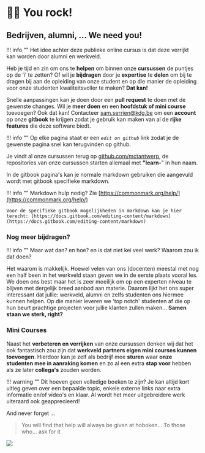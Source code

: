 # 🦸‍♂️ You rock!

## Bedrijven, alumni, ... We need you!

!!! info ""
    Het idee achter deze publieke online cursus is dat deze verrijkt kan worden door alumni en werkveld.

Heb je tijd en zin om ons te **helpen** om binnen onze **cursussen** de puntjes op de ‘i’ te zetten? Of wil je **bijdragen** door je **expertise** te **delen** om bij te dragen bij aan de opleiding van onze student en op die manier de opleiding voor onze studenten kwaliteitsvoller te maken? **Dat kan!**

Snelle aanpassingen kan je doen door een **pull request** te doen met de gewenste changes. Wil je **meer doen** en een **hoofdstuk of mini course** toevoegen? Ook dat kan! Contacteer [sam.serrien@kdg.be](mailto:sam.serrien@kdg.be) om een **account** op onze **gitbook** te krijgen zodat je gebruik kan maken van al de **rijke features** die deze software biedt.

!!! info ""
    Op elke pagina staat er een _`edit on github`_ link zodat je de gewenste pagina snel kan terugvinden op github.

Je vindt al onze cursussen terug op [github.com/mctantwerp](https://github.com/mctantwerp), de repositories van onze cursussen starten allemaal met **"learn-**" in hun naam.

In de gitbook pagina's kan je normale markdown gebruiken die aangevuld wordt met gitbook specifieke markdown.

!!! info ""
    Markdown hulp nodig? Zie [https://commonmark.org/help/](https://commonmark.org/help/)

    Voor de specifieke gitbook mogelijkheden in markdown kan je hier terecht: [https://docs.gitbook.com/editing-content/markdown](https://docs.gitbook.com/editing-content/markdown)

### Nog meer bijdragen?

!!! info ""
    Maar wat dan? en hoe? en is dat niet kei veel werk? Waarom zou ik dat doen?

Het waarom is makkelijk. Hoewel velen van ons \(docenten\) meestal met nog een half been in het werkveld staan geven we in de eerste plaats vooral les. We doen ons best maar het is zeer moeilijk om op een experten niveau te blijven met dergelijk breed aanbod aan materie. Daarom lijkt het ons super interessant dat jullie: werkveld, alumni en zelfs studenten ons hiermee kunnen helpen. Op die manier leveren we 'top notch' studenten af die op hun beurt prachtige projecten voor jullie klanten zullen maken... **Samen staan we sterk, right?**

### Mini Courses

Naast het **verbeteren en verrijken** van onze cursussen denken wij dat het ook fantastisch zou zijn dat **werkveld partners eigen mini courses kunnen toevoegen**. Hierdoor kan je zelf als bedrijf mee **sturen** waar **onze studenten mee in aanraking komen** en zo al een extra **stap voor** hebben als ze later **collega's** zouden worden.

!!! warning ""
    Dit hoeven geen volledige boeken te zijn? Je kan altijd kort uitleg geven over een bepaalde topic, enkele externe links naar extra informatie en/of video's en klaar. Al wordt het meer uitgebreidere werk uiteraard ook geapprecieerd!

And never forget ...

> You will find that help will always be given at hoboken... To those who... ask for it

![](/_resources/images/hogbokenmeme.png)
